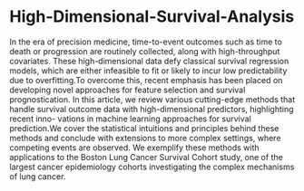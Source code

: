 # High-Dimensional-Survival-Analysis
In the era of precision medicine, time-to-event outcomes such as time to death or progression are routinely collected, along with high-throughput
covariates. These high-dimensional data defy classical survival regression models, which are either infeasible to fit or likely to incur low predictability
due to overfitting.To overcome this, recent emphasis has been placed on developing novel approaches for feature selection and survival prognostication.
In this article, we review various cutting-edge methods that handle survival outcome data with high-dimensional predictors, highlighting recent inno-
vations in machine learning approaches for survival prediction.We cover the statistical intuitions and principles behind these methods and conclude with
extensions to more complex settings, where competing events are observed.
We exemplify these methods with applications to the Boston Lung Cancer Survival Cohort study, one of the largest cancer epidemiology cohorts
investigating the complex mechanisms of lung cancer.
